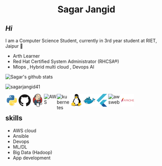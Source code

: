 <h1 align = "Center" > <b>Sagar Jangid</b> </h1>
<i><h2><b>Hi</b></h2></i>

I am a Computer Science Student, currently in 3rd year student at RIET, Jaipur 🏫
- Arth Learner<br>
- Red Hat Certified System Administrator (RHCSA®)
- Mlops , Hybrid multi cloud , Devops Al

![Sagar's github stats](https://github-readme-stats.vercel.app/api?username=sagarjangid41&count_private=true&show_icons=true&theme=highcontrast)

<p align="Left"> <img src="https://komarev.com/ghpvc/?username=sagarjangid41&style=plastic&color=orange&label=PROFILE+VIEWS" alt="sagarjangid41"  /> </p>
<p></p>

<img align="left" alt="Python" width="40px" src="https://github.com/devicons/devicon/blob/master/icons/python/python-original.svg" />
<img align="left" alt="GitHub" width="40px" src="https://github.com/devicons/devicon/blob/master/icons/github/github-original.svg" />
<img align="left" alt="Jenkins" width="40px" src="https://github.com/devicons/devicon/blob/master/icons/jenkins/jenkins-original.svg" />
<img align="left" alt="AWS" width="40px" src="https://cdn.jsdelivr.net/npm/simple-icons@3.2.0/icons/amazonaws.svg" />
<img align="left" alt="kubernetes" width="40px" src="https://www.vectorlogo.zone/logos/kubernetes/kubernetes-icon.svg" />
<img align="left" alt="linux" width="40px" src="https://github.com/devicons/devicon/blob/master/icons/linux/linux-original.svg" />
<img align="left" alt="docker" width="40px" src="https://github.com/devicons/devicon/blob/master/icons/docker/docker-original.svg" />
<img align="left" alt="Flutter" width="40px" src="https://github.com/devicons/devicon/blob/master/icons/flutter/flutter-original.svg" />
<img align="left" alt="awsweb" width="40px" src="https://devicon.dev/devicon.git/icons/amazonwebservices/amazonwebservices-original-wordmark.svg" />
<img align="left" alt="webserver" width="40px" src="https://github.com/devicons/devicon/blob/master/icons/apache/apache-original-wordmark.svg" />

<br>
<br>
<b><h2>skills </h2></b>

- AWS cloud
- Ansible
- Devops 
- ML/DL
- Big Data (Hadoop)
- App development
